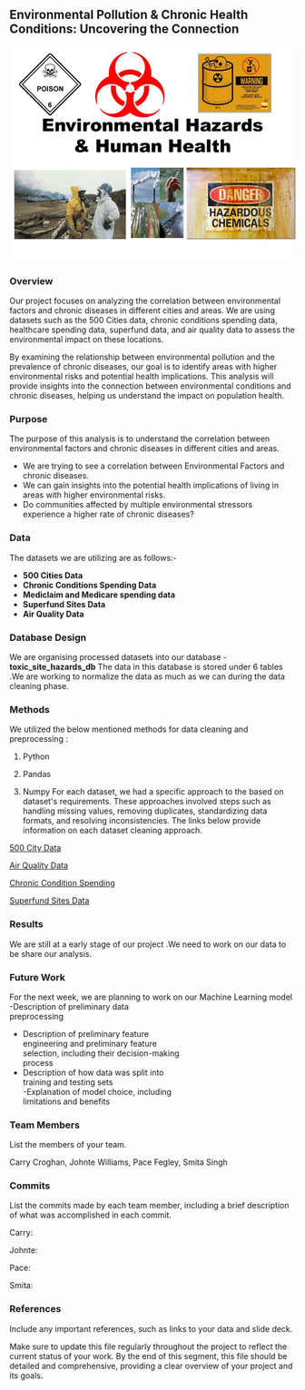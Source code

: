 ﻿

## Environmental Pollution & Chronic Health Conditions: Uncovering the Connection


![Environmental Pollution & Chronic Health Conditions: Uncovering the Connection](https://github.com/CWCroghan/project-one/blob/Smita/Resources/slide_1.jpg)





  

### Overview

Our project focuses on analyzing the correlation between environmental factors and chronic diseases in different cities and areas. We are using datasets such as the 500 Cities data, chronic conditions spending data, healthcare spending data, superfund data, and air quality data to assess the environmental impact on these locations.

By examining the relationship between environmental pollution and the prevalence of chronic diseases, our goal is to identify areas with higher environmental risks and potential health implications. This analysis will provide insights into the connection between environmental conditions and chronic diseases, helping us understand the impact on population health.

  

### Purpose
The purpose of this analysis is to understand the correlation between environmental factors and chronic diseases in different cities and areas.

 - We are trying to see a correlation between Environmental Factors and chronic diseases.
 - We can gain insights into the potential health implications of living in areas with higher environmental risks.
 - Do communities affected by multiple environmental stressors
   experience a higher rate of chronic diseases?

  

### Data

The datasets we are utilizing are as follows:-

 - **500 Cities Data**
 - **Chronic Conditions Spending Data**
 - **Mediclaim and Medicare spending data**
 - **Superfund Sites Data**
 - **Air Quality Data**


### Database Design
We are organising processed datasets into our database  - **toxic_site_hazards_db**
The data in this database is stored under 6 tables .We are working to normalize the data  as much as we can during the data cleaning phase.

  

  

### Methods
We utilized the below mentioned methods for data cleaning and preprocessing :


1. Python

2. Pandas

3. Numpy
For each dataset, we had a specific approach to the based on dataset's  requirements. These approaches involved steps such as handling missing values, removing duplicates, standardizing data formats, and resolving inconsistencies. The links below provide information on each dataset cleaning approach.

[500 City Data](https://github.com/CWCroghan/project-one/blob/main/dataProcessing/500_City.md)

[Air Quality Data](https://github.com/CWCroghan/project-one/blob/main/dataProcessing/AirQuality.md)

[Chronic Condition Spending](https://github.com/CWCroghan/project-one/blob/main/dataProcessing/ChronicConditionsSpending.md)

[Superfund Sites Data](https://github.com/CWCroghan/project-one/blob/main/dataProcessing/Superfund.md)


  

### Results

  We are still at a early stage of our project .We need to work on our data to be share our analysis.

  

### Future Work

  For the next week, we are planning to work on our Machine Learning model -Description of preliminary data  
preprocessing  
- Description of preliminary feature  
engineering and preliminary feature  
selection, including their decision-making  
process  
- Description of how data was split into  
training and testing sets  
-Explanation of model choice, including  
limitations and benefits

  

### Team Members

  

List the members of your team.

Carry Croghan, Johnte Williams, Pace Fegley, Smita Singh

  

### Commits

  

List the commits made by each team member, including a brief description of what was accomplished in each commit.

  

Carry:

  

Johnte:

  

Pace:

  

Smita:

  

### References

  

Include any important references, such as links to your data and slide deck.

  

Make sure to update this file regularly throughout the project to reflect the current status of your work. By the end of this segment, this file should be detailed and comprehensive, providing a clear overview of your project and its goals.
